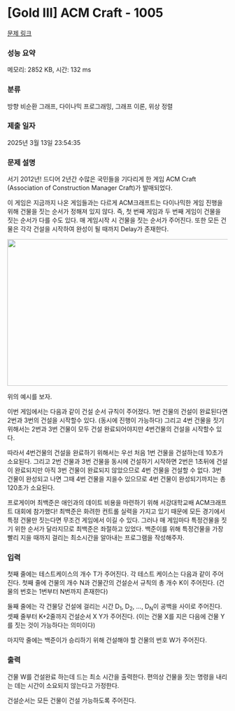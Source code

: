 # [Gold III] ACM Craft - 1005 

[문제 링크](https://www.acmicpc.net/problem/1005) 

### 성능 요약

메모리: 2852 KB, 시간: 132 ms

### 분류

방향 비순환 그래프, 다이나믹 프로그래밍, 그래프 이론, 위상 정렬

### 제출 일자

2025년 3월 13일 23:54:35

### 문제 설명

<p>서기 2012년! 드디어 2년간 수많은 국민들을 기다리게 한 게임 ACM Craft (Association of Construction Manager Craft)가 발매되었다.</p>

<p>이 게임은 지금까지 나온 게임들과는 다르게 ACM크래프트는 다이나믹한 게임 진행을 위해 건물을 짓는 순서가 정해져 있지 않다. 즉, 첫 번째 게임과 두 번째 게임이 건물을 짓는 순서가 다를 수도 있다. 매 게임시작 시 건물을 짓는 순서가 주어진다. 또한 모든 건물은 각각 건설을 시작하여 완성이 될 때까지 Delay가 존재한다.</p>

<p> </p>

<p style="text-align: center;"><img alt="" src="https://www.acmicpc.net/upload/201003/star.JPG" style="height:335px; width:635px"></p>

<p>위의 예시를 보자.</p>

<p>이번 게임에서는 다음과 같이 건설 순서 규칙이 주어졌다. 1번 건물의 건설이 완료된다면 2번과 3번의 건설을 시작할수 있다. (동시에 진행이 가능하다) 그리고 4번 건물을 짓기 위해서는 2번과 3번 건물이 모두 건설 완료되어야지만 4번건물의 건설을 시작할수 있다.</p>

<p>따라서 4번건물의 건설을 완료하기 위해서는 우선 처음 1번 건물을 건설하는데 10초가 소요된다. 그리고 2번 건물과 3번 건물을 동시에 건설하기 시작하면 2번은 1초뒤에 건설이 완료되지만 아직 3번 건물이 완료되지 않았으므로 4번 건물을 건설할 수 없다. 3번 건물이 완성되고 나면 그때 4번 건물을 지을수 있으므로 4번 건물이 완성되기까지는 총 120초가 소요된다.</p>

<p>프로게이머 최백준은 애인과의 데이트 비용을 마련하기 위해 서강대학교배 ACM크래프트 대회에 참가했다! 최백준은 화려한 컨트롤 실력을 가지고 있기 때문에 모든 경기에서 특정 건물만 짓는다면 무조건 게임에서 이길 수 있다. 그러나 매 게임마다 특정건물을 짓기 위한 순서가 달라지므로 최백준은 좌절하고 있었다. 백준이를 위해 특정건물을 가장 빨리 지을 때까지 걸리는 최소시간을 알아내는 프로그램을 작성해주자.</p>

### 입력 

 <p>첫째 줄에는 테스트케이스의 개수 T가 주어진다. 각 테스트 케이스는 다음과 같이 주어진다. 첫째 줄에 건물의 개수 N과 건물간의 건설순서 규칙의 총 개수 K이 주어진다. (건물의 번호는 1번부터 N번까지 존재한다) </p>

<p>둘째 줄에는 각 건물당 건설에 걸리는 시간 D<sub>1</sub>, D<sub>2</sub>, ..., D<sub>N</sub>이 공백을 사이로 주어진다. 셋째 줄부터 K+2줄까지 건설순서 X Y가 주어진다. (이는 건물 X를 지은 다음에 건물 Y를 짓는 것이 가능하다는 의미이다) </p>

<p>마지막 줄에는 백준이가 승리하기 위해 건설해야 할 건물의 번호 W가 주어진다.</p>

### 출력 

 <p>건물 W를 건설완료 하는데 드는 최소 시간을 출력한다. 편의상 건물을 짓는 명령을 내리는 데는 시간이 소요되지 않는다고 가정한다.</p>

<p>건설순서는 모든 건물이 건설 가능하도록 주어진다.</p>


